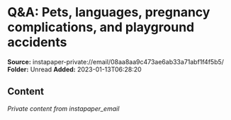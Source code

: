 # Q&A: Pets, languages, pregnancy complications, and playground accidents

**Source:** instapaper-private://email/08aa8aa9c473ae6ab33a71abf1f4f5b5/
**Folder:** Unread
**Added:** 2023-01-13T06:28:20




## Content
*Private content from instapaper_email*
